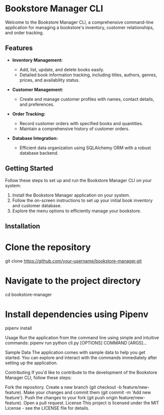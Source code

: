 # Bookstore Manager CLI

Welcome to the Bookstore Manager CLI, a comprehensive command-line application for managing a bookstore's inventory, customer relationships, and order tracking.

## Features

- **Inventory Management:**
  - Add, list, update, and delete books easily.
  - Detailed book information tracking, including titles, authors, genres, prices, and availability status.

- **Customer Management:**
  - Create and manage customer profiles with names, contact details, and preferences.

- **Order Tracking:**
  - Record customer orders with specified books and quantities.
  - Maintain a comprehensive history of customer orders.

- **Database Integration:**
  - Efficient data organization using SQLAlchemy ORM with a robust database backend.

## Getting Started

Follow these steps to set up and run the Bookstore Manager CLI on your system:

1. Install the Bookstore Manager application on your system.
2. Follow the on-screen instructions to set up your initial book inventory and customer database.
3. Explore the menu options to efficiently manage your bookstore.

## Installation


# Clone the repository
git clone https://github.com/your-username/bookstore-manager.git

# Navigate to the project directory
cd bookstore-manager

# Install dependencies using Pipenv
pipenv install


Usage
Run the application from the command line using simple and intuitive commands:
pipenv run python cli.py [OPTIONS] COMMAND [ARGS]...

Sample Data
The application comes with sample data to help you get started. You can explore and interact with the commands immediately after setting up the application.

Contributing
If you'd like to contribute to the development of the Bookstore Manager CLI, follow these steps:

Fork the repository.
Create a new branch (git checkout -b feature/new-feature).
Make your changes and commit them (git commit -m 'Add new feature').
Push the changes to your fork (git push origin feature/new-feature).
Open a pull request.
License
This project is licensed under the MIT License - see the LICENSE file for details.

